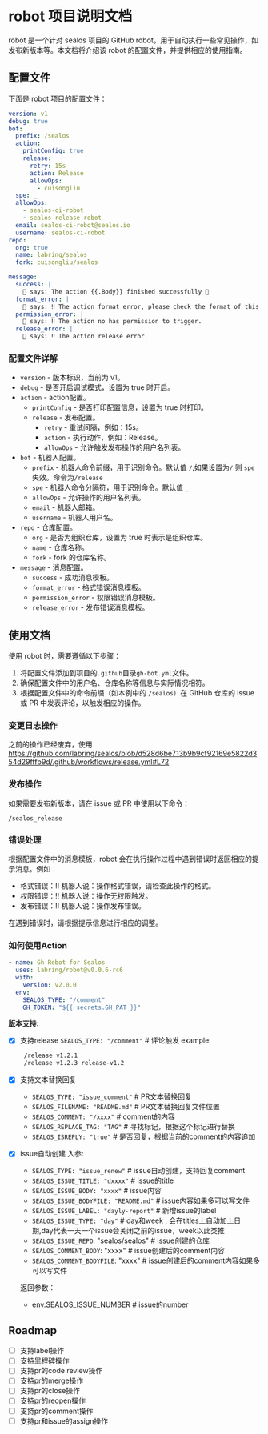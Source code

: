 # robot 项目说明文档

robot 是一个针对 sealos 项目的 GitHub robot，用于自动执行一些常见操作，如发布新版本等。本文档将介绍该 robot 的配置文件，并提供相应的使用指南。

## 配置文件

下面是 robot 项目的配置文件：

```yaml
version: v1
debug: true
bot:
  prefix: /sealos
  action:
    printConfig: true
    release:
      retry: 15s
      action: Release
      allowOps:
        - cuisongliu
  spe: _
  allowOps:
    - sealos-ci-robot
    - sealos-release-robot
  email: sealos-ci-robot@sealos.io
  username: sealos-ci-robot
repo:
  org: true
  name: labring/sealos
  fork: cuisongliu/sealos

message:
  success: |
    🤖 says: The action {{.Body}} finished successfully 🎉
  format_error: |
    🤖 says: ‼️ The action format error, please check the format of this action.
  permission_error: |
    🤖 says: ‼️ The action no has permission to trigger.
  release_error: |
    🤖 says: ‼️ The action release error.

```

### 配置文件详解

- `version` - 版本标识，当前为 v1。
- `debug` - 是否开启调试模式，设置为 true 时开启。
- `action` \- action配置。
   - `printConfig` - 是否打印配置信息，设置为 true 时打印。
   - `release` \- 发布配置。
       - `retry` - 重试间隔，例如：15s。
       - `action` - 执行动作，例如：Release。
       - `allowOps` - 允许触发发布操作的用户名列表。
- `bot` \- 机器人配置。
   - `prefix` - 机器人命令前缀，用于识别命令。默认值 `/`,如果设置为`/` 则 `spe` 失效。命令为`/release`
   - `spe` - 机器人命令分隔符，用于识别命令。默认值 `_`
   - `allowOps` - 允许操作的用户名列表。
   - `email` - 机器人邮箱。
   - `username` - 机器人用户名。
- `repo` \- 仓库配置。
   - `org` - 是否为组织仓库，设置为 true 时表示是组织仓库。
   - `name` - 仓库名称。
   - `fork` - fork 的仓库名称。
- `message` \- 消息配置。
   - `success` - 成功消息模板。
   - `format_error` - 格式错误消息模板。
   - `permission_error` - 权限错误消息模板。
   - `release_error` - 发布错误消息模板。

## 使用文档

使用 robot 时，需要遵循以下步骤：

1. 将配置文件添加到项目的`.github`目录` gh-bot.yml `文件。
2. 确保配置文件中的用户名、仓库名称等信息与实际情况相符。
3. 根据配置文件中的命令前缀（如本例中的 `/sealos`）在 GitHub 仓库的 issue 或 PR 中发表评论，以触发相应的操作。

### 变更日志操作

之前的操作已经废弃，使用 https://github.com/labring/sealos/blob/d528d6be713b9b9cf92169e5822d354d29fffb9d/.github/workflows/release.yml#L72



### 发布操作

如果需要发布新版本，请在 issue 或 PR 中使用以下命令：

```
/sealos_release
```

### 错误处理

根据配置文件中的消息模板，robot 会在执行操作过程中遇到错误时返回相应的提示消息。例如：

- 格式错误：‼️ 机器人说：操作格式错误，请检查此操作的格式。
- 权限错误：‼️ 机器人说：操作无权限触发。
- 发布错误：‼️ 机器人说：操作发布错误。

在遇到错误时，请根据提示信息进行相应的调整。


### 如何使用Action

```yaml
- name: Gh Rebot for Sealos
  uses: labring/robot@v0.0.6-rc6
  with:
    version: v2.0.0
  env:
    SEALOS_TYPE: "/comment"
    GH_TOKEN: "${{ secrets.GH_PAT }}"
```
**版本支持**: 

- [x] 支持release
  `SEALOS_TYPE: "/comment"` # 评论触发
  example:
  ```markdown
   /release v1.2.1
   /release v1.2.3 release-v1.2 
  ```
  
- [x] 支持文本替换回复
  - `SEALOS_TYPE: "issue_comment"` # PR文本替换回复
  - `SEALOS_FILENAME: "README.md"` # PR文本替换回复文件位置
  - `SEALOS_COMMENT: "/xxxx"` # comment的内容
  - `SEALOS_REPLACE_TAG: "TAG"` # 寻找标记，根据这个标记进行替换
  - `SEALOS_ISREPLY: "true"` # 是否回复，根据当前的comment的内容追加

- [x] issue自动创建
  入参:

  - `SEALOS_TYPE: "issue_renew"` # issue自动创建，支持回复comment
  - `SEALOS_ISSUE_TITLE: "dxxxx"` # issue的title
  - `SEALOS_ISSUE_BODY: "xxxx"` # issue内容
  - `SEALOS_ISSUE_BODYFILE: "README.md"` # issue内容如果多可以写文件
  - `SEALOS_ISSUE_LABEL: "dayly-report"` # 新增issue的label
  - `SEALOS_ISSUE_TYPE: "day"` # day和week , 会在titles上自动加上日期,day代表一天一个issue会关闭之前的issue，week以此类推
  - `SEALOS_ISSUE_REPO`: "sealos/sealos" # issue创建的仓库
  - `SEALOS_COMMENT_BODY`: "xxxx" # issue创建后的comment内容
  - `SEALOS_COMMENT_BODYFILE`: "xxxx" # issue创建后的comment内容如果多可以写文件
  
  返回参数：
  
  - env.SEALOS_ISSUE_NUMBER # issue的number

## Roadmap

- [ ] 支持label操作
- [ ] 支持里程碑操作
- [ ] 支持pr的code review操作
- [ ] 支持pr的merge操作
- [ ] 支持pr的close操作
- [ ] 支持pr的reopen操作
- [ ] 支持pr的comment操作
- [ ] 支持pr和issue的assign操作
